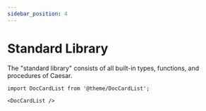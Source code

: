 ```yaml
---
sidebar_position: 4
---
```


# Standard Library

The "standard library" consists of all built-in types, functions, and procedures of Caesar.

```mdx-code-block
import DocCardList from '@theme/DocCardList';

<DocCardList />
```
